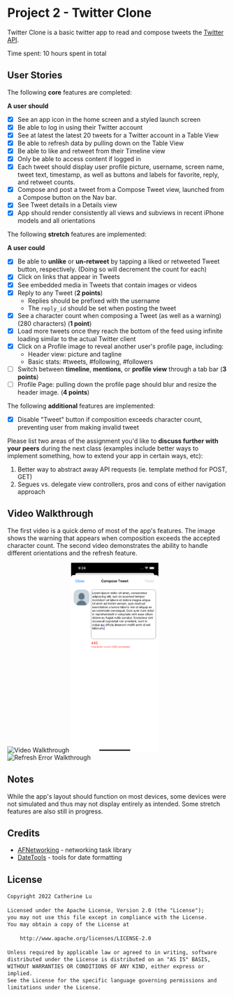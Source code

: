 # Project 2 - Twitter Clone

Twitter Clone is a basic twitter app to read and compose tweets the [Twitter API](https://apps.twitter.com/).

Time spent: 10 hours spent in total

## User Stories

The following **core** features are completed:

**A user should**

- [x] See an app icon in the home screen and a styled launch screen
- [x] Be able to log in using their Twitter account
- [x] See at latest the latest 20 tweets for a Twitter account in a Table View
- [x] Be able to refresh data by pulling down on the Table View
- [x] Be able to like and retweet from their Timeline view
- [x] Only be able to access content if logged in
- [x] Each tweet should display user profile picture, username, screen name, tweet text, timestamp, as well as buttons and labels for favorite, reply, and retweet counts.
- [x] Compose and post a tweet from a Compose Tweet view, launched from a Compose button on the Nav bar.
- [x] See Tweet details in a Details view
- [x] App should render consistently all views and subviews in recent iPhone models and all orientations

The following **stretch** features are implemented:

**A user could**

- [x] Be able to **unlike** or **un-retweet** by tapping a liked or retweeted Tweet button, respectively. (Doing so will decrement the count for each)
- [x] Click on links that appear in Tweets
- [x] See embedded media in Tweets that contain images or videos
- [x] Reply to any Tweet (**2 points**)
  - Replies should be prefixed with the username
  - The `reply_id` should be set when posting the tweet
- [x] See a character count when composing a Tweet (as well as a warning) (280 characters) (**1 point**)
- [x] Load more tweets once they reach the bottom of the feed using infinite loading similar to the actual Twitter client
- [x] Click on a Profile image to reveal another user's profile page, including:
  - Header view: picture and tagline
  - Basic stats: #tweets, #following, #followers
- [ ] Switch between **timeline**, **mentions**, or **profile view** through a tab bar (**3 points**)
- [ ] Profile Page: pulling down the profile page should blur and resize the header image. (**4 points**)

The following **additional** features are implemented:

- [x] Disable "Tweet" button if composition exceeds character count, preventing user from making invalid tweet

Please list two areas of the assignment you'd like to **discuss further with your peers** during the next class (examples include better ways to implement something, how to extend your app in certain ways, etc):

1. Better way to abstract away API requests (ie. template method for POST, GET)
2. Segues vs. delegate view controllers, pros and cons of either navigation approach

## Video Walkthrough
The first video is a quick demo of most of the app's features. The image shows the warning that appears when composition exceeds the accepted character count. The second video demonstrates the ability to handle different orientations and the refresh feature. 
<p float="left">
<img src='Demo/twitter1.gif' title='Video Walkthrough' alt='Video Walkthrough' width='200'/> 
<img src='Demo/characterWarning.png' title='Warning Walkthrough' alt='Refresh Error Walkthrough' width='200'/>
<img src='Demo/twitter2.gif' title='Refresh Walkthrough' alt='Refresh Error Walkthrough' width='320'/>
</p>

## Notes
While the app's layout should function on most devices, some devices were not simulated and thus may not display entirely as intended. Some stretch features are also still in progress.

## Credits
- [AFNetworking](https://github.com/AFNetworking/AFNetworking) - networking task library
- [DateTools](https://github.com/MatthewYork/DateTools) - tools for date formatting

## License

    Copyright 2022 Catherine Lu

    Licensed under the Apache License, Version 2.0 (the "License");
    you may not use this file except in compliance with the License.
    You may obtain a copy of the License at

        http://www.apache.org/licenses/LICENSE-2.0

    Unless required by applicable law or agreed to in writing, software
    distributed under the License is distributed on an "AS IS" BASIS,
    WITHOUT WARRANTIES OR CONDITIONS OF ANY KIND, either express or implied.
    See the License for the specific language governing permissions and
    limitations under the License.
